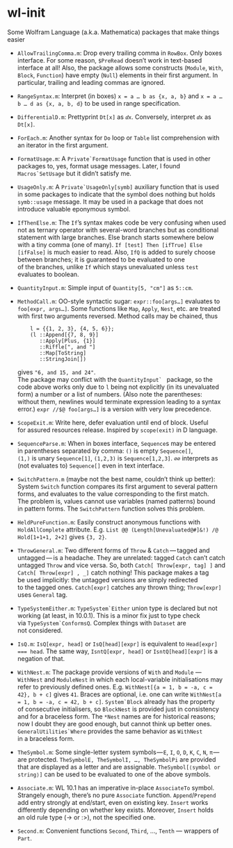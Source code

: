 # wl-init #

<!-- language-all: mathematica -->

Some Wolfram Language (a.k.a. Mathematica) packages that make things easier

* `AllowTrailingComma.m`: Drop every trailing comma in `RowBox`.
  Only boxes interface. For some reason, `$PreRead` doesn’t work in text-based interface at all!
  Also, the package allows some constructs (`Module`, `With`, `Block`, `Function`)
  have empty (`Null`) elements in their first argument.
  In particular, trailing and leading commas are ignored.

* `RangeSyntax.m`: Interpret (in boxes) `x = a … b as {x, a, b}` and `x = a … b … d as {x, a, b, d}`
  to be used in range specification.

* `DifferentialD.m`: Prettyprint `Dt[x]` as `ⅆx`.
  Conversely, interpret `ⅆx` as `Dt[x]`.

* `ForEach.m`: Another syntax for `Do` loop or `Table` list comprehension
  with an iterator in the first argument.

* `FormatUsage.m`: A ``Private`FormatUsage`` function that is used in other packages to, yes, format usage messages.
  Later, I found ``Macros`SetUsage`` but it didn’t satisfy me.

* `UsageOnly.m`: A ``Private`UsageOnly[symb]`` auxiliary function that is used in some packages
  to indicate that the symbol does nothing but holds `symb::usage` message.
  It may be used in a package that does not introduce valuable eponymous symbol.

* `IfThenElse.m`: The `If`’s syntax makes code be very confusing
  when used not as ternary operator with several-word branches
  but as conditional statement with large branches. Else branch starts somewhere below with a tiny comma (one of many).
  `If [test] Then [ifTrue] Else [ifFalse]` is much easier to read.
  Also, `IfQ` is added to surely choose between branches;
  it is guaranteed to be evaluated to one of the branches,
  unlike `If` which stays unevaluated unless `test` evaluates to boolean.

* `QuantityInput.m`: Simple input of `Quantity[5, "cm"]` as `5::cm`.

* `MethodCall.m`: OO-style syntactic sugar: `expr::foo[args…]` evaluates to `foo[expr, args…]`.
  Some functions like `Map`, `Apply`, `Nest`, etc. are treated with first two arguments reversed.
  Method calls may be chained, thus
  
          l = {{1, 2, 3}, {4, 5, 6}};
          (l ::Append[{7, 8, 9}]
             ::Apply[Plus, {1}]
             ::Riffle[", and "]
             ::Map[ToString]
             ::StringJoin[])
  gives `"6, and 15, and 24"`.  
  The package may conflict with the ``QuantityInput` `` package, so the code above works only due to `l` being not explicitly (in its unevaluated form) a number or a list of numbers.
  (Also note the parentheses: without them, newlines would terminate expression leading to a syntax error.)
  `expr //$@ foo[args…]` is a version with very low precedence.

* `ScopeExit.m`: Write here, defer evaluation until end of block.
  Useful for assured resources release.
  Inspired by `scope(exit)` in D language.

* `SequenceParse.m`: When in boxes interface, `Sequence`s may be entered in parentheses separated by comma:
  `()` is empty `Sequence[]`, `(1,)` is unary `Sequence[1]`, `(1,2,3)` is `Sequence[1,2,3]`.
  `∅∅` interprets as (not evaluates to) `Sequence[]` even in text interface.

* `SwitchPattern.m` (maybe not the best name, couldn’t think up better):
  System `Switch` function compares its first argument to several pattern forms,
  and evaluates to the value corresponding to the first match.
  The problem is, values cannot use variables (named patterns) bound in pattern forms.
  The `SwitchPattern` function solves this problem.

* `HeldPureFunction.m`: Easily construct anonymous functions with `HoldAllComplete` attribute.
  E.g. `List @@ (Length[Unevaluated@#]&!) /@ Hold[1+1+1, 2+2]` gives `{3, 2}`.

* `ThrowGeneral.m`: Two different forms of `Throw` & `Catch` — tagged and untagged — is a headache.
  They are unrelated: tagged `Catch` can’t catch untagged `Throw` and vice versa.
  So, both `Catch[ Throw[expr, tag] ]` and `Catch[ Throw[expr] , _]` catch nothing!
  This package makes a tag be used implicitly: the untagged versions are simply redirected to the tagged ones.
  `Catch[expr]` catches any thrown thing; `Throw[expr]` uses `General` tag.

* `TypeSystemEither.m`: ``TypeSystem`Either`` union type is declared but not working (at least, in 10.0.1).
  This is a minor fix just to type check via ``TypeSystem`ConformsQ``.
  Complex things with `Dataset` are not considered.

* `IsQ.m`: `IsQ[expr, head]` or `IsQ[head][expr]` is equivalent to `Head[expr] === head`. The same way, `IsntQ[expr, head]` or `IsntQ[head][expr]` is a negation of that.

* `WithNest.m`: The package provide versions of `With` and `Module` — `WithNest` and `ModuleNest`
  in which each local-variable initialisations may refer to previously defined ones.
  E.g. `WithNest[{a = 1, b = -a, c = 42}, b + c]` gives `41`.
  Braces are optional, i.e. one can write `WithNest[a = 1, b = -a, c = 42, b + c]`.
  ``System`Block`` already has the property of consecutive initialisers, so `BlockNest` is provided
  just in consistency and for a braceless form.
  The `*Nest` names are for historical reasons;
  now I doubt they are good enough, but cannot think up better ones.
  ``GeneralUtilities`Where`` provides the same behavior as `WithNest` in a braceless form.

* `TheSymbol.m`: Some single-letter system symbols — `E`, `I`, `O`, `D`, `K`, `C`, `N`, `π` — are protected.
  `TheSymbolE, TheSymbolI, …, TheSymbolPi` are provided that are displayed as a letter and are assignable.
  `TheSymbol[⟨symbol or string⟩]` can be used to be evaluated to one of the above symbols.

* `Associate.m`: WL 10.1 has an imperative in-place `AssociateTo` symbol.
  Strangely enough, there’s no pure `Associate` function.
  `Append`/`Prepend` add entry strongly at end/start, even on existing key.
  `Insert` works differently depending on whether key exists.
  Moreover, `Insert` holds an old rule type (-> or :>), not the specified one.

* `Second.m`: Convenient functions `Second`, `Third`, …, `Tenth` — wrappers of `Part`.
